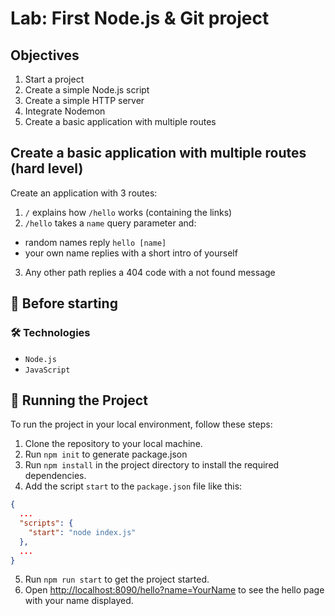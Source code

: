 # Lab: First Node.js & Git project

## Objectives

1. Start a project
2. Create a simple Node.js script 
3. Create a simple HTTP server
4. Integrate Nodemon
5. Create a basic application with multiple routes

## Create a basic application with multiple routes (hard level)

Create an application with 3 routes:

1. `/` explains how `/hello` works (containing the links)
2. `/hello` takes a `name` query parameter and:
  - random names reply `hello [name]`
  - your own name replies with a short intro of yourself
3. Any other path replies a 404 code with a not found message

## 💢 Before starting

### 🛠️ Technologies

- `Node.js`
- `JavaScript`

## 🚦 Running the Project

To run the project in your local environment, follow these steps:

1. Clone the repository to your local machine.
2. Run `npm init` to generate package.json
3. Run `npm install` in the project directory to install the required dependencies.
4. Add the script `start` to the `package.json` file like this:

```json
{
  ...
  "scripts": {
    "start": "node index.js"
  },
  ...
}
```
5. Run `npm run start` to get the project started.
6. Open [http://localhost:8090/hello?name=YourName](http://localhost:8090/hello?name=YourName) to see the hello page with your name displayed.
